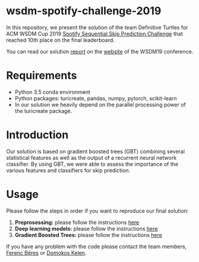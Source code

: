 # wsdm-spotify-challenge-2019

In this repository, we present the solution of the team Definitive Turtles for ACM WSDM Cup 2019 [Spotify Sequential Skip Prediction Challenge](https://www.crowdai.org/challenges/spotify-sequential-skip-prediction-challenge) that reached 10th place on the final leaderboard.

You can read our solution [report](https://people.eng.unimelb.edu.au/jianzhongq/wsdm19-cup-reports/) on the [website](https://people.eng.unimelb.edu.au/jianzhongq/wsdm19-cup-reports/reports/report16.pdf) of the WSDM19 conference.

# Requirements

- Python 3.5 conda environment
- Python packages: turicreate, pandas, numpy, pytorch, scikit-learn
- In our solution we heavily depend on the parallel processing power of the turicreate package.

# Introduction

Our solution is based on gradient boosted trees (GBT) combining several statistical features as well as the output of a recurrent neural network classifier. By using GBT, we were able to assess the importance of the various features and classifiers for skip prediction.

# Usage

Please follow the steps in order if you want to reproduce our final solution:

1. **Preprosessing:** please follow the instructions [here](preprocess/)
2. **Deep learning models:**  please follow the instructions [here](methods/)
3. **Gradient Boosted Trees:** please follow the instructions [here](boosting/)

If you have any problem with the code please contact the team members, [Ferenc Béres](mailto:beres@sztaki.hu) or [Domokos Kelen](mailto:kdomokos@sztaki.hu).
